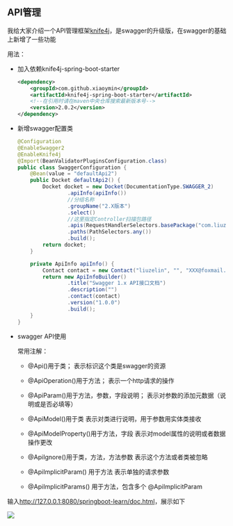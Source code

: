 ## API管理

我给大家介绍一个API管理框架[knife4j](<https://doc.xiaominfo.com/>)，是swagger的升级版，在swagger的基础上新增了一些功能

用法：

 * 加入依赖knife4j-spring-boot-starter

   ```xml
   <dependency>
       <groupId>com.github.xiaoymin</groupId>
       <artifactId>knife4j-spring-boot-starter</artifactId>
       <!--在引用时请在maven中央仓库搜索最新版本号-->
       <version>2.0.2</version>
   </dependency>
   ```

* 新增swagger配置类

  ```java
  @Configuration
  @EnableSwagger2
  @EnableKnife4j
  @Import(BeanValidatorPluginsConfiguration.class)
  public class SwaggerConfiguration {
      @Bean(value = "defaultApi2")
      public Docket defaultApi2() {
          Docket docket = new Docket(DocumentationType.SWAGGER_2)
                  .apiInfo(apiInfo())
                  //分组名称
                  .groupName("2.X版本")
                  .select()
                  //这里指定Controller扫描包路径
                  .apis(RequestHandlerSelectors.basePackage("com.liuzlin.springbootdemo.controller"))
                  .paths(PathSelectors.any())
                  .build();
          return docket;
      }
  
      private ApiInfo apiInfo() {
          Contact contact = new Contact("liuzelin", "", "XXX@foxmail.com");
          return new ApiInfoBuilder()
                  .title("Swagger 1.x API接口文档")
                  .description("")
                  .contact(contact)
                  .version("1.0.0")
                  .build();
      }
  }
  ```

* swagger API使用

  常用注解： 
  - @Api()用于类； 
    表示标识这个类是swagger的资源 

  - @ApiOperation()用于方法； 
    表示一个http请求的操作 

  - @ApiParam()用于方法，参数，字段说明； 
    表示对参数的添加元数据（说明或是否必填等） 

  - @ApiModel()用于类 
    表示对类进行说明，用于参数用实体类接收 

  - @ApiModelProperty()用于方法，字段 
    表示对model属性的说明或者数据操作更改 

  - @ApiIgnore()用于类，方法，方法参数 
    表示这个方法或者类被忽略 

  - @ApiImplicitParam() 用于方法 
    表示单独的请求参数 

  - @ApiImplicitParams() 用于方法，包含多个 @ApiImplicitParam

    

输入<http://127.0.0.1:8080/springboot-learn/doc.html>，展示如下

![](https://ae01.alicdn.com/kf/H8411105029014dec9e7e424dc3727221D.png)